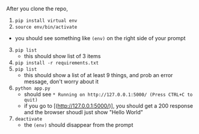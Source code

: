 After you clone the repo,

1. `pip install virtual env`
2. `source env/bin/activate`
 - you should see something like `(env)` on the right side of your prompt
3. `pip list`
	- this should show list of 3 items
4. `pip install -r requirements.txt`
5. `pip list`
	- this should show a list of at least 9 things, and prob an error message, don't worry about it 
6. `python app.py`
	- should see `* Running on http://127.0.0.1:5000/ (Press CTRL+C to quit)`
	- if you go to [(http://127.0.0.1:5000/)], you should get a 200 response and the browser shoudl just show "Hello World"
7. `deactivate`
	- the `(env)` should disappear from the prompt